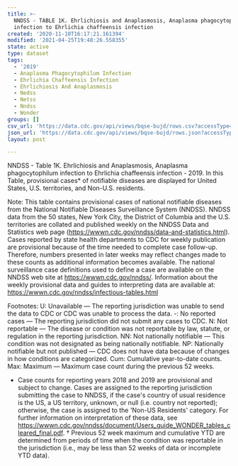 ```yaml
---
title: >-
  NNDSS - TABLE 1K. Ehrlichiosis and Anaplasmosis, Anaplasma phagocytophilum
  infection to Ehrlichia chaffeensis infection
created: '2020-11-10T16:17:21.161394'
modified: '2021-04-25T19:48:26.558355'
state: active
type: dataset
tags:
  - '2019'
  - Anaplasma Phagocytophilum Infection
  - Ehrlichia Chaffeensis Infection
  - Ehrlichiosis And Anaplasmosis
  - Nedss
  - Netss
  - Nndss
  - Wonder
groups: []
csv_url: 'https://data.cdc.gov/api/views/bqse-bujd/rows.csv?accessType=DOWNLOAD'
json_url: 'https://data.cdc.gov/api/views/bqse-bujd/rows.json?accessType=DOWNLOAD'
layout: post

---
```

NNDSS - Table 1K. Ehrlichiosis and Anaplasmosis, Anaplasma phagocytophilum infection to Ehrlichia chaffeensis infection - 2019. In this Table, provisional cases* of notifiable diseases are displayed for United States, U.S. territories, and Non-U.S. residents. 

Note: 
This table contains provisional cases of national notifiable diseases from the National Notifiable Diseases Surveillance System (NNDSS). NNDSS data from the 50 states, New York City, the District of Columbia and the U.S. territories are collated and published weekly on the NNDSS Data and Statistics web page (https://wwwn.cdc.gov/nndss/data-and-statistics.html). Cases reported by state health departments to CDC for weekly publication are provisional because of the time needed to complete case follow-up. Therefore, numbers presented in later weeks may reflect changes made to these counts as additional information becomes available. The national surveillance case definitions used to define a case are available on the NNDSS web site at https://wwwn.cdc.gov/nndss/. Information about the weekly provisional data and guides to interpreting data are available at: https://wwwn.cdc.gov/nndss/infectious-tables.html 

Footnotes: 
U: Unavailable — The reporting jurisdiction was unable to send the data to CDC or CDC was unable to process the data.
-: No reported cases — The reporting jurisdiction did not submit any cases to CDC.
N: Not reportable — The disease or condition was not reportable by law, statute, or regulation in the reporting jurisdiction.
NN: Not nationally notifiable — This condition was not designated as being nationally notifiable.
NP: Nationally notifiable but not published — CDC does not have data because of changes in how conditions are categorized.
Cum: Cumulative year-to-date counts.
Max: Maximum — Maximum case count during the previous 52 weeks.
* Case counts for reporting years 2018 and 2019 are provisional and subject to change. Cases are assigned to the reporting jurisdiction submitting the case to NNDSS, if the case's country of usual residence is the US, a US territory, unknown, or null (i.e. country not reported); otherwise, the case is assigned to the 'Non-US Residents' category. For further information on interpretation of these data, see https://wwwn.cdc.gov/nndss/document/Users_guide_WONDER_tables_cleared_final.pdf. 
† Previous 52 week maximum and cumulative YTD are determined from periods of time when the condition was reportable in the jurisdiction (i.e., may be less than 52 weeks of data or incomplete YTD data).
